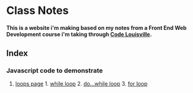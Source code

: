# Class Notes #
#### This is a website i'm making based on my notes from a Front End Web Development course i'm taking through [Code Louisville](https://www.codelouisville.org). ####

## Index ##
### Javascript code to demonstrate ###
  1. [loops page](../loops.html)
    1. [while loop](../loops.html#whilemini)
    2. [do...while loop](../loops.html#dowhilemini)
    3. [for loop](../loops.html#formini)
